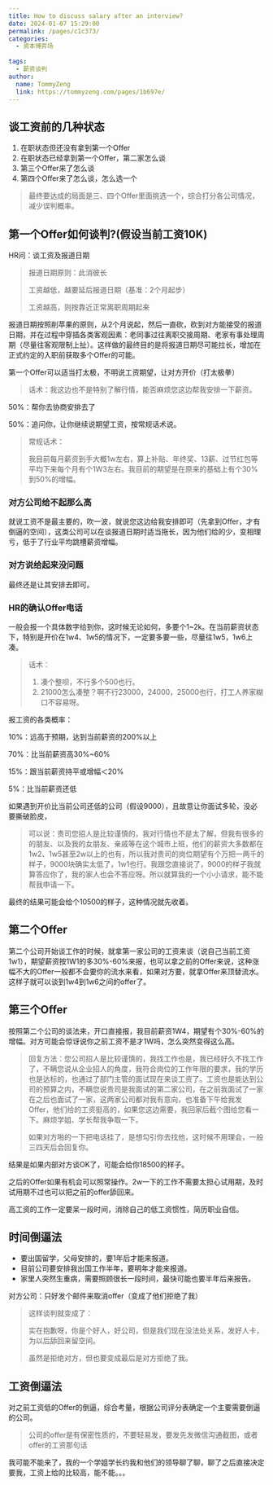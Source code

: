 ```yaml
---
title: How to discuss salary after an interview?
date: 2024-01-07 15:29:00
permalink: /pages/c1c373/
categories:
  - 资本博弈场
  
tags:
  - 薪资谈判
author: 
  name: TommyZeng
  link: https://tommyzeng.com/pages/1b697e/
---
```


## 谈工资前的几种状态

1. 在职状态但还没有拿到第一个Offer
2. 在职状态已经拿到第一个Offer，第二家怎么谈
3. 第三个Offer来了怎么谈
4. 第四个Offer来了怎么谈，怎么选一个



> 最终要达成的局面是三、四个Offer里面挑选一个，综合打分各公司情况，减少误判概率。



## 第一个Offer如何谈判?(假设当前工资10K)

HR问：谈工资及报道日期

> 报道日期原则：此消彼长
>
> 工资越低，越要延后报道日期（基准：2个月起步）
>
> 工资越高，则按靠近正常离职周期起来



报道日期按照削苹果的原则，从2个月说起，然后一直砍，砍到对方能接受的报道日期，并在过程中穿插各类客观因素：老同事过往离职交接周期、老家有事处理周期（尽量往客观限制上扯）。这样做的最终目的是将报道日期尽可能拉长，增加在正式约定的入职前获取多个Offer的可能。

第一个Offer可以适当打太极，不明说工资期望，让对方开价（打太极拳）

> 话术：我这边也不是特别了解行情，能否麻烦您这边帮我安排一下薪资。

50%：帮你去协商安排去了

50%：追问你，让你继续说期望工资，按常规话术说。

> 常规话术：
>
> 我目前每月薪资到手大概1w左右，算上补贴、年终奖、13薪、过节红包等平均下来每个月有个1W3左右。我目前的期望是在原来的基础上有个30%到50%的增幅。

### 对方公司给不起那么高

就说工资不是最主要的，吹一波，就说您这边给我安排即可（先拿到Offer，才有倒逼的空间），这类公司可以在谈报道日期时适当拖长，因为他们给的少，变相理亏，低于了行业平均跳槽薪资增幅。



### 对方说给起来没问题

最终还是让其安排去即可。





### HR的确认Offer电话

一般会报一个具体数字给到你，这时候无论如何，多要个1~2k。在当前薪资状态下，特别是开价在1w4、1w5的情况下，一定要多要一些，尽量往1w5，1w6上凑。

> 话术：
>
> 1. 凑个整呗，不行多个500也行。
> 2. 21000怎么凑整？啊不行23000，24000，25000也行，打工人养家糊口不容易呀。



报工资的各类概率：

10%：远高于预期，达到当前薪资的200%以上

70%：比当前薪资高30%~60%

15%：跟当前薪资持平或增幅＜20%

5%：比当前薪资还低



如果遇到开价比当前公司还低的公司（假设9000），且故意让你面试多轮，没必要撕破脸皮，

> 可以说：贵司您招人是比较谨慎的，我对行情也不是太了解，但我有很多的的朋友、以及我的女朋友、亲戚等在这个城市上班，他们的薪资大多数都在1w2、1w5甚至2w以上的也有，所以我对贵司的岗位期望有个万把一两千的样子，9000块确实太低了，1w1也行。我跟您直接说了，9000的样子我就算答应你了，我的家人也会不答应呀。所以就算我的一个小小请求，能不能帮我申请一下。

最终的结果可能会给个10500的样子，这种情况就先收着。



## 第二个Offer

第二个公司开始谈工作的时候，就拿第一家公司的工资来谈（说自己当前工资1w1），期望薪资按1W1的多30%-60%来报，也可以拿之前的Offer来说，这种涨幅不大的Offer一般都不会要你的流水来看，如果对方要，就拿Offer来顶替流水。这样子就可以谈到1w4到1w6之间的offer了。



## 第三个Offer

按照第二个公司的谈法来，开口直接报，我目前薪资1W4，期望有个30%-60%的增幅。对方可能会惊讶说你之前工资不是才1W吗，怎么突然变得这么高。

> 回复方法：您公司招人是比较谨慎的，我找工作也是，我已经好久不找工作了，不瞒您说从企业招人的角度，我符合岗位的工作年限的要求，我的学历也是达标的，也通过了部门主管的面试现在来谈工资了。工资也是能达到公司的预算之内，不瞒您说贵司是我面试的第二家公司，在之前我面试了一家在之后也面试了一家，这两家公司都对我有意向，也准备下午给我发Offer，他们给的工资挺高的，如果您这边需要，我回家后截个图给您看一下。麻烦学姐、学长帮我争取一下。
>
> 如果对方啪的一下把电话挂了，是想勾引你去找他，这时候不用理会，一般三四天后会回复你。

结果是如果内部对方谈OK了，可能会给你18500的样子。

之后的Offer如果有机会可以照常操作。2w一下的工作不需要太担心试用期，及时试用期不过也可以把之前的offer舔回来。



高工资的工作一定要呆一段时间，消除自己的低工资惯性，简历职业自信。



## 时间倒逼法

- 要出国留学，父母安排的，要1年后才能来报道。
- 目前公司要安排我出国工作半年，要明年才能来报道。
- 家里人突然生重病，需要照顾很长一段时间，最快可能也要半年后来报告。



对方公司：只好发个邮件来取消offer（变成了他们拒绝了我）

> 这样谈判就变成了：
>
> 实在抱歉呀，你是个好人，好公司，但是我们现在没法处关系，发好人卡，为以后舔回来留空间。
>
> 虽然是拒绝对方，但也要变成最后是对方拒绝了我。

## 工资倒逼法

对之前工资低的Offer的倒逼，综合考量，根据公司评分表确定一个主要需要倒逼的公司。



> 公司的offer是有保密性质的，不要轻易发，要发先发微信沟通截图，或者offer的工资那句话

我可能不能来了，我的一个学姐学长约我和他们的领导聊了聊，聊了之后直接决定要我，工资上给的比较高，能不能。。。

